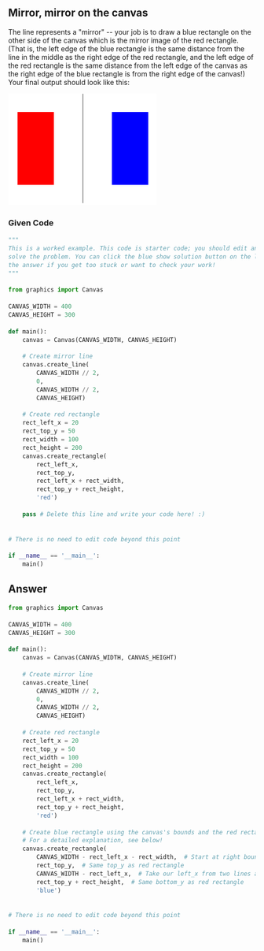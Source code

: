 ## Mirror, mirror on the canvas
The line represents a "mirror" -- your job is to draw a blue rectangle on the other side of the canvas which is the mirror image of the red rectangle. (That is, the left edge of the blue rectangle is the same distance from the line in the middle as the right edge of the red rectangle, and the left edge of the red rectangle is the same distance from the left edge of the canvas as the right edge of the blue rectangle is from the right edge of the canvas!) Your final output should look like this:

![alt text](Images/image08.png)

### Given Code
```python
"""
This is a worked example. This code is starter code; you should edit and run it to 
solve the problem. You can click the blue show solution button on the left to see 
the answer if you get too stuck or want to check your work!
"""

from graphics import Canvas

CANVAS_WIDTH = 400
CANVAS_HEIGHT = 300

def main():
    canvas = Canvas(CANVAS_WIDTH, CANVAS_HEIGHT)
    
    # Create mirror line
    canvas.create_line(
        CANVAS_WIDTH // 2, 
        0, 
        CANVAS_WIDTH // 2, 
        CANVAS_HEIGHT)
    
    # Create red rectangle
    rect_left_x = 20
    rect_top_y = 50
    rect_width = 100
    rect_height = 200
    canvas.create_rectangle(
        rect_left_x, 
        rect_top_y, 
        rect_left_x + rect_width, 
        rect_top_y + rect_height, 
        'red')
    
    pass # Delete this line and write your code here! :)


# There is no need to edit code beyond this point

if __name__ == '__main__':
    main()
```

## Answer
```python
from graphics import Canvas

CANVAS_WIDTH = 400
CANVAS_HEIGHT = 300

def main():
    canvas = Canvas(CANVAS_WIDTH, CANVAS_HEIGHT)

    # Create mirror line
    canvas.create_line(
        CANVAS_WIDTH // 2, 
        0, 
        CANVAS_WIDTH // 2, 
        CANVAS_HEIGHT)
    
    # Create red rectangle
    rect_left_x = 20
    rect_top_y = 50
    rect_width = 100
    rect_height = 200
    canvas.create_rectangle(
        rect_left_x, 
        rect_top_y, 
        rect_left_x + rect_width, 
        rect_top_y + rect_height, 
        'red')
    
    # Create blue rectangle using the canvas's bounds and the red rectangle's coordinates as guides.
    # For a detailed explanation, see below!
    canvas.create_rectangle(
        CANVAS_WIDTH - rect_left_x - rect_width,  # Start at right bound, move left rect_left_x, move left rect_width
        rect_top_y,  # Same top_y as red rectangle
        CANVAS_WIDTH - rect_left_x,  # Take our left_x from two lines above and add our rect_width to it
        rect_top_y + rect_height,  # Same bottom_y as red rectangle
        'blue')


# There is no need to edit code beyond this point

if __name__ == '__main__':
    main()
```